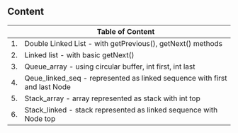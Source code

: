 <h2> Content</h2>


| | Table of Content |
| -- | ------------- |
| 1. | Double Linked List - with getPrevious(), getNext() methods |
| 2. | Linked list - with basic getNext() |
| 3. | Queue_array - using circular buffer, int first, int last |
| 4. | Qeue_linked_seq - represented as linked sequence with first and last Node |
| 5. | Stack_array - array represented as stack with int top |
| 6. | Stack_linked - stack represented as linked sequence with Node top
